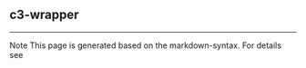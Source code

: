 ## c3-wrapper

<hr/>
Note This page is generated based on the markdown-syntax. For details see <http://daringfireball.net/projects/markdown/syntax/>

